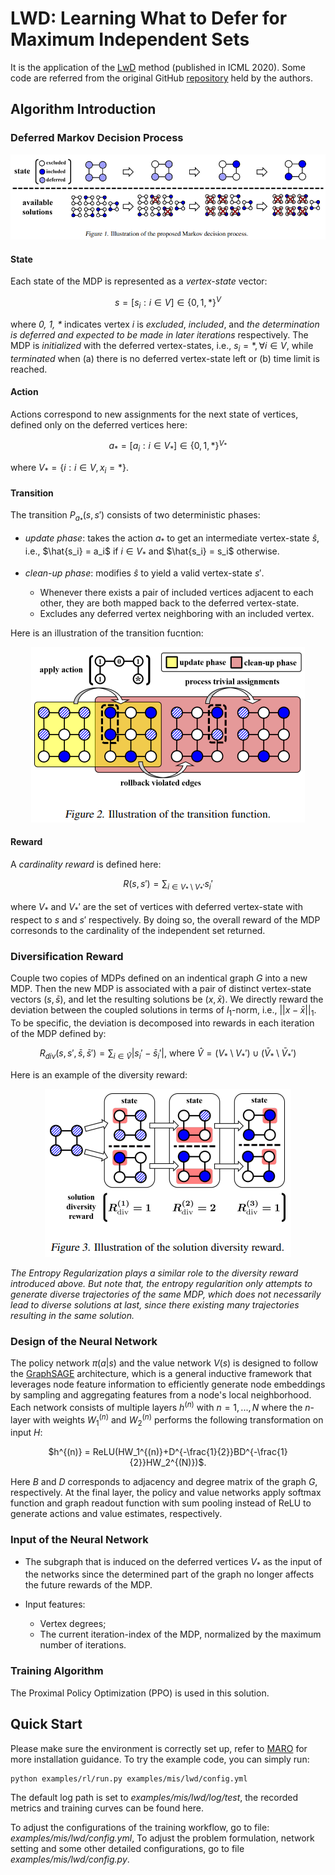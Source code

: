 # LWD: Learning What to Defer for Maximum Independent Sets

It is the application of the [LwD](http://proceedings.mlr.press/v119/ahn20a.html) method (published in ICML 2020).
Some code are referred from the original GitHub [repository](https://github.com/sungsoo-ahn/learning_what_to_defer)
held by the authors.

## Algorithm Introduction

### Deferred Markov Decision Process

<div style="text-align: center;">

  ![MDP Illustration](./figures/fig1_mdp.png)

</div>

#### State

Each state of the MDP is represented as a *vertex-state* vector:

<div style="text-align: center;">

$s = [s_i: i \in V] \in \{0, 1, *\}^V$

</div>

where *0, 1, \** indicates vertex *i* is *excluded*, *included*,
and *the determination is deferred and expected to be made in later iterations* respectively.
The MDP is *initialized* with the deferred vertex-states, i.e., $s_i = *, \forall i \in V$,
while *terminated* when (a) there is no deferred vertex-state left or (b) time limit is reached.

#### Action

Actions correspond to new assignments for the next state of vertices, defined only on the deferred vertices here:

<div style="text-align: center;">

$a_* = [a_i: i \in V_*] \in \{0, 1, *\}^{V_*}$

</div>

where $V_* = \{i: i \in V, x_i = *\}$.

#### Transition

The transition $P_{a_*}(s, s')$ consists of two deterministic phases:

- *update phase*: takes the action $a_*$ to get an intermediate vertex-state $\hat{s}$,
i.e., $\hat{s_i} = a_i$ if $i \in V_*$ and $\hat{s_i} = s_i$ otherwise.
- *clean-up phase*: modifies $\hat{s}$ to yield a valid vertex-state $s'$.

  - Whenever there exists a pair of included vertices adjacent to each other,
  they are both mapped back to the deferred vertex-state.
  - Excludes any deferred vertex neighboring with an included vertex.

Here is an illustration of the transition fucntion:

<div style="text-align: center;">

![Transition](./figures/fig2_transition.png)

</div>

#### Reward

A *cardinality reward* is defined here:

<div style="text-align: center;">

$R(s, s') = \sum_{i \in V_* \setminus V_*'}{s_i'}$

</div>

where $V_*$ and $V_*'$ are the set of vertices with deferred vertex-state with respect to $s$ and $s'$ respectively.
By doing so, the overall reward of the MDP corresonds to the cardinality of the independent set returned.

### Diversification Reward

Couple two copies of MDPs defined on an indentical graph $G$ into a new MDP.
Then the new MDP is associated with a pair of distinct vertex-state vectors $(s, \bar{s})$,
and let the resulting solutions be $(x, \bar{x})$.
We directly reward the deviation between the coupled solutions in terms of $l_1$-norm, i.e., $||x-\bar{x}||_1$.
To be specific, the deviation is decomposed into rewards in each iteration of the MDP defined by:

<div style="text-align: center;">

$R_{div}(s, s', \bar{s}, \bar{s}') = \sum_{i \in \hat{V}}|s_i'-\bar{s}_i'|$, where $\hat{V}=(V_* \setminus V_*')\cup(\bar{V}_* \setminus \bar{V}_*')$

</div>

Here is an example of the diversity reward:

<div style="text-align: center;">

![Diversity Reward](./figures/fig3_diversity_reward.png)

</div>

*The Entropy Regularization plays a similar role to the diversity reward introduced above.
But note that, the entropy regularition only attempts to generate diverse trajectories of the same MDP,
which does not necessarily lead to diverse solutions at last,
since there existing many trajectories resulting in the same solution.*

### Design of the Neural Network

The policy network $\pi(a|s)$ and the value network $V(s)$ is designed to follow the
[GraphSAGE](https://proceedings.neurips.cc/paper/2017/hash/5dd9db5e033da9c6fb5ba83c7a7ebea9-Abstract.html) architecture,
which is a general inductive framework that leverages node feature information
to efficiently generate node embeddings by sampling and aggregating features from a node's local neighborhood.
Each network consists of multiple layers $h^{(n)}$ with $n = 1, ..., N$
where the $n$-layer with weights $W_1^{(n)}$ and $W_2^{(n)}$ performs the following transformation on input $H$:

<div style="text-align: center;">

$h^{(n)} = ReLU(HW_1^{(n)}+D^{-\frac{1}{2}}BD^{-\frac{1}{2}}HW_2^{(N)})$.

</div>

Here $B$ and $D$ corresponds to adjacency and degree matrix of the graph $G$, respectively. At the final layer,
the policy and value networks apply softmax function and graph readout function with sum pooling instead of ReLU
to generate actions and value estimates, respectively.

### Input of the Neural Network

- The subgraph that is induced on the deferred vertices $V_*$ as the input of the networks
since the determined part of the graph no longer affects the future rewards of the MDP.
- Input features:

  - Vertex degrees;
  - The current iteration-index of the MDP, normalized by the maximum number of iterations.

### Training Algorithm

The Proximal Policy Optimization (PPO) is used in this solution.

## Quick Start

Please make sure the environment is correctly set up, refer to
[MARO](https://github.com/microsoft/maro#install-maro-from-source) for more installation guidance.
To try the example code, you can simply run:

```sh
python examples/rl/run.py examples/mis/lwd/config.yml
```

The default log path is set to *examples/mis/lwd/log/test*, the recorded metrics and training curves can be found here.

To adjust the configurations of the training workflow, go to file: *examples/mis/lwd/config.yml*,
To adjust the problem formulation, network setting and some other detailed configurations,
go to file *examples/mis/lwd/config.py*.
